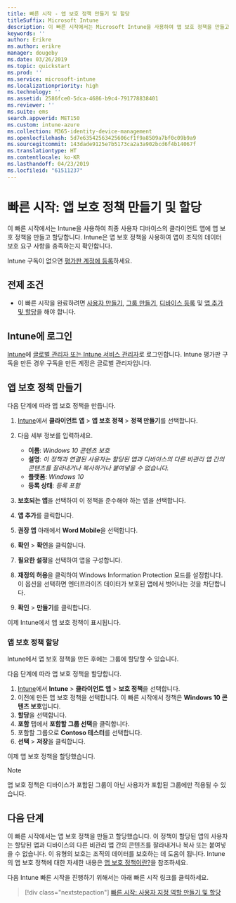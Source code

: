 ```yaml
---
title: 빠른 시작 - 앱 보호 정책 만들기 및 할당
titleSuffix: Microsoft Intune
description: 이 빠른 시작에서는 Microsoft Intune을 사용하여 앱 보호 정책을 만들고 할당 및 지정합니다.
keywords: ''
author: Erikre
ms.author: erikre
manager: dougeby
ms.date: 03/26/2019
ms.topic: quickstart
ms.prod: ''
ms.service: microsoft-intune
ms.localizationpriority: high
ms.technology: ''
ms.assetid: 2586fce0-5dca-4686-b9c4-791778838401
ms.reviewer: ''
ms.suite: ems
search.appverid: MET150
ms.custom: intune-azure
ms.collection: M365-identity-device-management
ms.openlocfilehash: 5d7e63542563425606cf1f9a8509a7bf0c09b9a9
ms.sourcegitcommit: 143dade9125e7b5173ca2a3a902bcd6f4b14067f
ms.translationtype: HT
ms.contentlocale: ko-KR
ms.lasthandoff: 04/23/2019
ms.locfileid: "61511237"
---
```

# <a name="quickstart-create-and-assign-an-app-protection-policy"></a>빠른 시작: 앱 보호 정책 만들기 및 할당

이 빠른 시작에서는 Intune을 사용하여 최종 사용자 디바이스의 클라이언트 앱에 앱 보호 정책을 만들고 할당합니다. Intune은 앱 보호 정책을 사용하여 앱이 조직의 데이터 보호 요구 사항을 충족하는지 확인합니다.

Intune 구독이 없으면 [평가판 계정에 등록](free-trial-sign-up.md)하세요.

## <a name="prerequisites"></a>전제 조건

- 이 빠른 시작을 완료하려면 [사용자 만들기](quickstart-create-user.md), [그룹 만들기](quickstart-create-group.md), [디바이스 등록](quickstart-setup-auto-enrollment.md) 및 [앱 추가 및 할당](quickstart-add-assign-app.md)을 해야 합니다.

## <a name="sign-in-to-intune"></a>Intune에 로그인

[Intune](https://aka.ms/intuneportal)에 [글로벌 관리자 또는 Intune 서비스 관리자](users-add.md#types-of-administrators)로 로그인합니다. Intune 평가판 구독을 만든 경우 구독을 만든 계정은 글로벌 관리자입니다.

## <a name="create-an-app-protection-policy"></a>앱 보호 정책 만들기

다음 단계에 따라 앱 보호 정책을 만듭니다.

1. [Intune](https://aka.ms/intuneportal)에서 **클라이언트 앱** > **앱 보호 정책** > **정책 만들기**를 선택합니다. 
2. 다음 세부 정보를 입력하세요. 

    - **이름**: *Windows 10 콘텐츠 보호*
    - **설명**: *이 정책과 연결된 사용자는 할당된 앱과 디바이스의 다른 비관리 앱 간의 콘텐츠를 잘라내거나 복사하거나 붙여넣을 수 없습니다.*
    - **플랫폼**: *Windows 10*
    - **등록 상태**: *등록 포함*

3. **보호되는 앱**을 선택하여 이 정책을 준수해야 하는 앱을 선택합니다.
4. **앱 추가**를 클릭합니다.
5. **권장 앱** 아래에서 **Word Mobile**을 선택합니다.
5. **확인** > **확인**을 클릭합니다. 
6. **필요한 설정**을 선택하여 앱을 구성합니다.
7. **재정의 허용**을 클릭하여 Windows Information Protection 모드를 설정합니다. 이 옵션을 선택하면 엔터프라이즈 데이터가 보호된 앱에서 벗어나는 것을 차단합니다.
8. **확인** > **만들기**를 클릭합니다.

이제 Intune에서 앱 보호 정책이 표시됩니다.

### <a name="assign-the-app-protection-policy"></a>앱 보호 정책 할당

Intune에서 앱 보호 정책을 만든 후에는 그룹에 할당할 수 있습니다. 

다음 단계에 따라 앱 보호 정책을 할당합니다.

1.  [Intune](https://aka.ms/intuneportal)에서 **Intune** > **클라이언트 앱** > **보호 정책**을 선택합니다. 
2.  이전에 만든 앱 보호 정책을 선택합니다. 이 빠른 시작에서 정책은 **Windows 10 콘텐츠 보호**입니다.
3.  **할당**을 선택합니다.
4.  **포함** 탭에서 **포함할 그룹 선택**을 클릭합니다.
5.  포함할 그룹으로 **Contoso 테스터**를 선택합니다.
6.  **선택** > **저장**을 클릭합니다. 

이제 앱 보호 정책을 할당했습니다.

> [!NOTE]
> 앱 보호 정책은 디바이스가 포함된 그룹이 아닌 사용자가 포함된 그룹에만 적용될 수 있습니다.

## <a name="next-steps"></a>다음 단계

이 빠른 시작에서는 앱 보호 정책을 만들고 할당했습니다. 이 정책이 할당된 앱의 사용자는 할당된 앱과 디바이스의 다른 비관리 앱 간의 콘텐츠를 잘라내거나 복사 또는 붙여넣을 수 없습니다. 이 유형의 보호는 조직의 데이터를 보호하는 데 도움이 됩니다. Intune의 앱 보호 정책에 대한 자세한 내용은 [앱 보호 정책이란?](app-protection-policy.md)을 참조하세요.

다음 Intune 빠른 시작을 진행하기 위해서는 아래 빠른 시작 링크를 클릭하세요.

> [!div class="nextstepaction"]
> [빠른 시작: 사용자 지정 역할 만들기 및 할당](quickstart-create-custom-role.md)
